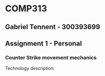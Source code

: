 # COMP313

## Gabriel Tennent - 300393699

## Assignment 1 - Personal

### Counter Strike movement mechanics

Technology description:

